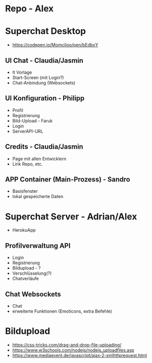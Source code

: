 # Repo - Alex

# Superchat Desktop
- https://codepen.io/Momciloo/pen/bEdbxY

## UI Chat - Claudia/Jasmin
- lt Vorlage
- Start-Screen (mit Login?)
- Chat-Anbindung (Websockets)

## UI Konfiguration - Philipp
- Profil
- Registrierung
- Bild-Upload - Faruk
- Login
- ServerAPI-URL

## Credits - Claudia/Jasmin
- Page mit allen Entwicklern
- Link Repo, etc.

## APP Container (Main-Prozess) - Sandro
- Basisfenster
- lokal gespeicherte Daten

# Superchat Server - Adrian/Alex
- HerokuApp

## Profilverwaltung API
- Login
- Registrierung
- Bildupload - ?
- Verschlüsselung(?)
- Chatverläufe

## Chat Websockets
- Chat
- erweiterte Funktionen (Emoticons, extra Befehle)

# Bildupload
- https://css-tricks.com/drag-and-drop-file-uploading/
- https://www.w3schools.com/nodejs/nodejs_uploadfiles.asp
- https://www.mediaevent.de/javascript/ajax-2-xmlhttprequest.html